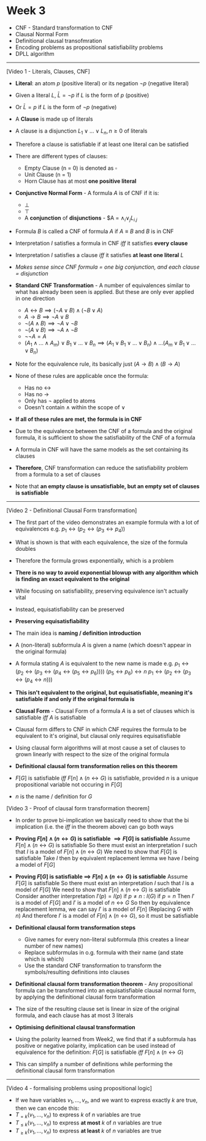 # Week 3
- CNF - Standard transformation to CNF
- Clausal Normal Form
- Definitional clausal transofmration
- Encoding problems as propositional satisfiability problems
- DPLL algorithm
***
[Video 1 - Literals, Clauses, CNF]
- **Literal**: an atom $p$ (positive literal) or its negation $\neg p$ (negative literal)
- Given a literal $L$, $\bar{L} = \neg p$ if $L$ is the form of $p$ (positive)
- Or $\bar{L} = p$ if $L$ is the form of $\neg p$ (negative)

- A **Clause** is made up of literals
- A clause is a disjunction $L_1 \lor ... \lor L_n, n\geq0$ of literals
- Therefore a clause is satisfiable if at least one literal can be satisfied

- There are different types of clauses:
	- Empty Clause (n = 0) is denoted as $\square$
	- Unit Clause (n = 1)
	- Horn Clause has at most **one positive literal**

- **Conjunctive Normal Form** - A formula $A$ is of CNF if it is:
	- $\bot$
	- $\top$
	- A **conjunction** of **disjunctions** - $A = $\land_i \lor_j L_{i.j}$

- Formula $B$ is called a CNF of formula $A$ if $A \equiv B$ and $B$ is in CNF
- Interpretation $I$ satisfies a formula in CNF *iff* it satisfies **every clause**
- Interpretation $I$ satisfies a clause *iff* it satisfies **at least one literal** $L$
- *Makes sense since CNF formula = one big conjunction, and each clause = disjunction*

- **Standard CNF Transformation** - A number of equivalences similar to what has already been seen is applied. But these are only ever applied in one direction
	- $A \leftrightarrow B \implies (\neg A \lor B) \land (\neg B \lor A)$
	- $A \rightarrow B \implies \neg A \lor B$
	- $\neg (A \land B) \implies \neg A \lor \neg B$
	- $\neg (A \lor B) \implies \neg A \land \neg B$
	- $\neg\neg A = A$
	- $(A_1 \land ... \land A_m) \lor B_1 \lor ... \lor B_n \implies (A_1 \lor B_1 \lor ... \lor B_n) \land ... (A_m \lor B_1 \lor ... \lor B_n)$

- Note for the equivalence rule, its basically just ($A \rightarrow B) \land (B \rightarrow A)$
- None of these rules are applicable once the formula:
	- Has no $\leftrightarrow$
	- Has no $\rightarrow$
	- Only has $\neg$ applied to atoms
	- Doesn't contain $\land$ within the scope of $\lor$
- **If all of these rules are met, the formula is in CNF**

- Due to the equivalence between the CNF of a formula and the original formula, it is sufficient to show the satisfiability of the CNF of a formula
- A formula in CNF will have the same models as the set containing its clauses
- **Therefore**, CNF transformation can reduce the satisfiability problem from a formula to a set of clauses

- Note that **an empty clause is unsatisfiable, but an empty set of clauses is satisfiable**

***
[Video 2 - Definitional Clausal Form transformation]

- The first part of the video demonstrates an example formula with a lot of equivalences e.g. $p_1 \leftrightarrow (p_2 \leftrightarrow (p_3 \leftrightarrow p_4))$
- What is shown is that with each equivalence, the size of the formula doubles
- Therefore the formula grows exponentially, which is a problem
- **There is no way to avoid exponential blowup with any algorithm which is finding an exact equivalent to the original**

- While focusing on satisfiability, preserving equivalence isn't actually vital
- Instead, equisatisfiability can be preserved

- **Preserving equisatisfiability**
- The main idea is **naming / definition introduction**
- A (non-literal) subformula $A$ is given a name (which doesn't appear in the original formula)
- A formula stating $A$ is equivalent to the new name is made e.g.
  $p_1 \leftrightarrow (p_2 \leftrightarrow (p_3 \leftrightarrow (p_4 \leftrightarrow (p_5 \leftrightarrow p_6))))$
  $(p_5 \leftrightarrow p_6) \leftrightarrow n$
  $p_1 \leftrightarrow (p_2 \leftrightarrow (p_3 \leftrightarrow (p_4 \leftrightarrow n)))$
- **This isn't equivalent to the original, but equisatisfiable, meaning it's satisfiable if and only if the original formula is**

- **Clausal Form** - Clausal Form of a formula $A$ is a set of clauses which is satisfiable *iff* $A$ is satisfiable
- Clausal form differs to CNF in which CNF requires the formula to be equivalent to it's original, but clausal only requires equisatisfiable
- Using clausal form algorithms will at most cause a set of clauses to grown linearly with respect to the size of the original formula

- **Definitional clausal form transformation relies on this theorem**
- $F[G]$ is satisfiable *iff* $F[n] \land (n \leftrightarrow G)$ is satisfiable, provided $n$ is a unique propositional variable not occuring in $F[G]$
- $n$ is the name / definition for $G$

[Video 3 - Proof of clausal form transformation theorem]
- In order to prove bi-implication we basically need to show that the bi implication (i.e. the *iff* in the theorem above) can go both ways
- **Proving $F[n] \land (n\leftrightarrow G)$ is satisfiable $\implies F[G]$ is satisfiable**
  Assume $F[n] \land (n\leftrightarrow G)$ is satisfiable
  So there must exist an interpretation $I$ such that $I$ is a model of $F[n] \land (n\leftrightarrow G)$
  We need to show that $F[G]$ is satisfiable
  Take $I$ then by equivalent replacement lemma we have $I$ being a model of $F[G]$

- **Proving  $F[G]$ is satisfiable $\implies$ $F[n] \land (n\leftrightarrow G)$ is satisfiable**
  Assume $F[G]$ is satisfiable
  So there must exist an interpretation $I$ such that $I$ is a model of $F[G]$
  We need to show that $F[n]\land(n\leftrightarrow G)$ is satisfiable
  Consider another interpretation
	  $I'(p) = I(p)$ if $p\neq n$ : $I(G)$ if $p = n$
  Then $I'$ is a model of $F[G]$ and $I'$ is a model of $n\leftrightarrow G$
  So then by equivalence replacement lemma, we can say $I'$ is a model of $F[n]$ (Replacing $G$ with $n$)
  And therefore $I'$ is a model of $F[n] \land (n\leftrightarrow G)$, so it must be satisfiable
  
- **Definitional clausal form transformation steps**
	- Give names for every non-literal subformula (this creates a linear number of new names)
	- Replace subformulas in o.g. formula with their name (and state which is which)
	- Use the standard CNF transformation to transform the symbols/resulting definitions into clauses

- **Definitional clausal form transformation theorem** - Any propositional formula can be transformed into an equisatisfiable clausal normal form, by applying the definitional clausal form transformation
- The size of the resulting clause set is linear in size of the original formula, and each clause has at most 3 literals

- **Optimising definitional clausal transformation**
- Using the polarity learned from Week2, we find that if a subformula has positive or negative polarity, implication can be used instead of equivalence for the definition: $F[G]$ is satisfiable *iff* $F[n] \land (n\leftrightarrow G)$
- This can simplify a number of definitions while performing the definitional clausal form transformation

***
[Video 4 - formalising problems using propositional logic]

- If we have variables $v_1,...,v_n$, and we want to express exactly $k$ are true, then we can encode this:
- $T_{=k}(v_1,...,v_n)$ to express $k$ of $n$ variables are true
- $T_{\leq k}(v_1,...,v_n)$ to express **at most** $k$ of $n$ variables are true
- $T_{\geq k}(v_1,...,v_n)$ to express **at least** $k$ of $n$ variables are true